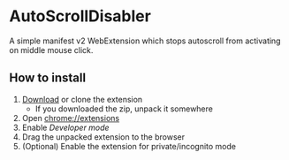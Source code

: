 # AutoScrollDisabler
A simple manifest v2 WebExtension which stops autoscroll from activating on middle mouse click.

## How to install
1. [Download](https://github.com/abjugard/AutoScrollDisabler/archive/refs/heads/main.zip) or clone the extension
	- If you downloaded the zip, unpack it somewhere
1. Open [chrome://extensions](chrome://extensions)
1. Enable _Developer mode_
1. Drag the unpacked extension to the browser
1. (Optional) Enable the extension for private/incognito mode